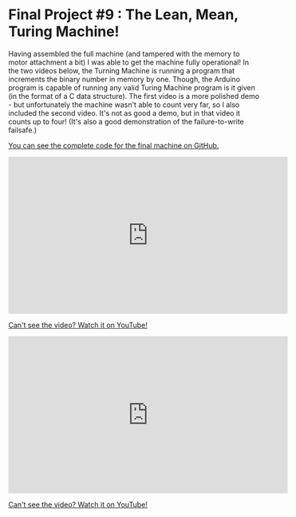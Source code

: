 # Final Project #9 : The Lean, Mean, Turing Machine!

Having assembled the full machine (and tampered with the memory to motor attachment a bit) I was able to get the machine fully operational! In the two videos below, the Turning Machine is running a program that increments the binary number in memory by one. Though, the Arduino program is capable of running any valid Turing Machine program is it given (in the format of a C data structure). The first video is a more polished demo - but unfortunately the machine wasn't able to count very far, so I also included the second video. It's not as good a demo, but in that video it counts up to four! (It's also a good demonstration of the failure-to-write failsafe.)

[You can see the complete code for the final machine on GitHub.](https://github.com/JoshIsAStudent/physical-computing/tree/main/final-project/arduino-program)

<iframe width="560" height="315" src="https://www.youtube.com/embed/WRYNrWkzYCs" title="YouTube video player" frameborder="0" allow="accelerometer; autoplay; clipboard-write; encrypted-media; gyroscope; picture-in-picture" allowfullscreen></iframe>

[Can't see the video? Watch it on YouTube!](https://youtu.be/WRYNrWkzYCs)

<iframe width="560" height="315" src="https://www.youtube.com/embed/npGdXoWBmCI" title="YouTube video player" frameborder="0" allow="accelerometer; autoplay; clipboard-write; encrypted-media; gyroscope; picture-in-picture" allowfullscreen></iframe>

[Can't see the video? Watch it on YouTube!](https://youtu.be/npGdXoWBmCI)
